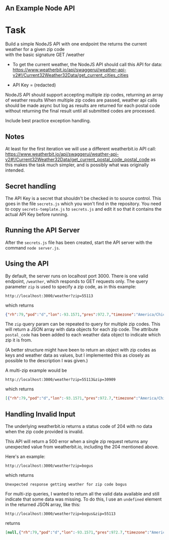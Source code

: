 ## An Example Node API

# Task

Build a simple NodeJS API with one endpoint the returns the current weather for a given zip code  
with the basic signature GET /weather

* To get the current weather, the NodeJS API should call this API for data:
<https://www.weatherbit.io/api/swaggerui/weather-api-v2#!/Current32Weather32Data/get_current_cities_cities>

* API Key = (redacted)

NodeJS API should support accepting multiple zip codes, returning an array of weather results
When multiple zip codes are passed, weather api calls should be made async but log as results are returned for each postal code without returning the final result until all submitted codes are processed.

Include best practice exception handling.

## Notes

At least for the first iteration we will use a different weatherbit.io API call:
<https://www.weatherbit.io/api/swaggerui/weather-api-v2#!/Current32Weather32Data/get_current_postal_code_postal_code>
as this makes the task much simpler, and is possibly what was originally intended.

## Secret handling

The API Key is a secret that shouldn't be checked in to source control. This goes in the file `secrets.js` which you
won't find in the repository. You need to copy `secrets-template.js` to `secrets.js` and edit it so that it contains
the actual API Key before running.

## Running the API Server

After the `secrets.js` file has been created, start the API server with the command `node server.js`.

## Using the API

By default, the server runs on localhost port 3000. There is one valid endpoint, `/weather`, which responds to GET
requests only. The query parameter `zip` is used to specify a zip code, as in this example:

```http
http://localhost:3000/weather?zip=55113
```

which returns

```json
{"rh":79,"pod":"d","lon":-93.1571,"pres":972.7,"timezone":"America/Chicago","ob_time":"2020-12-30 15:40","country_code":"US","clouds":100,"ts":1609342800,"solar_rad":45.1,"state_code":"MN","city_name":"Roseville","wind_spd":15,"wind_cdir_full":"west","wind_cdir":"W","slp":1009.1,"vis":3.1,"h_angle":-36,"sunset":"22:40","dni":620.71,"dewpt":18.4,"snow":0,"uv":0.9273571,"precip":0,"wind_dir":270,"sunrise":"13:50","ghi":225.75,"dhi":69.39,"aqi":54,"lat":45.0139,"weather":{"icon":"c04d","code":804,"description":"Overcast clouds"},"datetime":"2020-12-30:16","temp":24,"station":"HPN30","elev_angle":15.32,"app_temp":11.4,"postal_code":"55113"}
```

The `zip` query param can be repeated to query for multiple zip codes. This will return a JSON array with data objects
for each zip code. The attribute `postal_code` has been added to each weather data object to indicate which zip it is from.

(A better structure might have been to return an object with zip codes as keys and weather data as values, but I implemented
this as closely as possible to the description I was given.)

A multi-zip example would be

```http
http://localhost:3000/weather?zip=55113&zip=30909
```

which returns

```json
[{"rh":79,"pod":"d","lon":-93.1571,"pres":972.7,"timezone":"America/Chicago","ob_time":"2020-12-30 15:40","country_code":"US","clouds":100,"ts":1609342800,"solar_rad":45.1,"state_code":"MN","city_name":"Roseville","wind_spd":15,"wind_cdir_full":"west","wind_cdir":"W","slp":1009.1,"vis":3.1,"h_angle":-36,"sunset":"22:40","dni":620.71,"dewpt":18.4,"snow":0,"uv":0.9273571,"precip":0,"wind_dir":270,"sunrise":"13:50","ghi":225.75,"dhi":69.39,"aqi":54,"lat":45.0139,"weather":{"icon":"c04d","code":804,"description":"Overcast clouds"},"datetime":"2020-12-30:16","temp":24,"station":"HPN30","elev_angle":15.32,"app_temp":11.4,"postal_code":"55113"},{"rh":66,"pod":"d","lon":-82.0834,"pres":1016.2,"timezone":"America/New_York","ob_time":"2020-12-30 16:00","country_code":"US","clouds":100,"ts":1609344000,"solar_rad":97,"state_code":"GA","city_name":"Martinez","wind_spd":4.6,"wind_cdir_full":"west-southwest","wind_cdir":"WSW","slp":1029.8,"vis":3.1,"h_angle":-18,"sunset":"22:30","dni":804.22,"dewpt":41.8,"snow":0,"uv":1.47946,"precip":0,"wind_dir":244,"sunrise":"12:32","ghi":484.78,"dhi":96.34,"aqi":54,"lat":33.4717,"weather":{"icon":"c04d","code":804,"description":"Overcast clouds"},"datetime":"2020-12-30:16","temp":53,"station":"AR704","elev_angle":29.42,"app_temp":53,"postal_code":"30909"}]
```

## Handling Invalid Input

The underlying weatherbit.io returns a status code of 204 with no data when the zip code provided is invalid.

This API will return a 500 error when a single zip request returns any unexpected value from weatherbit.io, including
the 204 mentioned above.

Here's an example:

```http
http://localhost:3000/weather?zip=bogus
```

which returns

```text
Unexpected response getting weather for zip code bogus
```

For multi-zip queries, I wanted to return all the valid data available and still indicate that some data was missing.
To do this, I use an `undefined` element in the returned JSON array, like this:

```http
http://localhost:3000/weather?zip=bogus&zip=55113
```

returns

```json
[null,{"rh":79,"pod":"d","lon":-93.1571,"pres":972.7,"timezone":"America/Chicago","ob_time":"2020-12-30 15:40","country_code":"US","clouds":100,"ts":1609342800,"solar_rad":45.1,"state_code":"MN","city_name":"Roseville","wind_spd":15,"wind_cdir_full":"west","wind_cdir":"W","slp":1009.1,"vis":3.1,"h_angle":-36,"sunset":"22:40","dni":620.71,"dewpt":18.4,"snow":0,"uv":0.9273571,"precip":0,"wind_dir":270,"sunrise":"13:50","ghi":225.75,"dhi":69.39,"aqi":54,"lat":45.0139,"weather":{"icon":"c04d","code":804,"description":"Overcast clouds"},"datetime":"2020-12-30:16","temp":24,"station":"HPN30","elev_angle":15.32,"app_temp":11.4,"postal_code":"55113"}]
```
